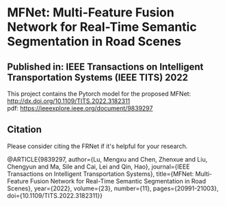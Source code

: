 # MFNet: Multi-Feature Fusion Network for Real-Time Semantic Segmentation in Road Scenes  
## **Published in: IEEE Transactions on Intelligent Transportation Systems (IEEE TITS) 2022**  
This project contains the Pytorch model for the proposed MFNet: http://dx.doi.org/10.1109/TITS.2022.3182311  
pdf: https://ieeexplore.ieee.org/document/9839297 

## **Citation**  
Please consider citing the FRNet if it's helpful for your research.  

@ARTICLE{9839297,
  author={Lu, Mengxu and Chen, Zhenxue and Liu, Chengyun and Ma, Sile and Cai, Lei and Qin, Hao},
  journal={IEEE Transactions on Intelligent Transportation Systems}, 
  title={MFNet: Multi-Feature Fusion Network for Real-Time Semantic Segmentation in Road Scenes}, 
  year={2022},
  volume={23},
  number={11},
  pages={20991-21003},
  doi={10.1109/TITS.2022.3182311}}
